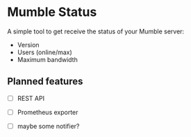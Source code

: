 # Mumble Status

A simple tool to get receive the status of your Mumble server:
- Version
- Users (online/max)
- Maximum bandwidth

## Planned features
- [ ] REST API
- [ ] Prometheus exporter
- [ ] maybe some notifier?

